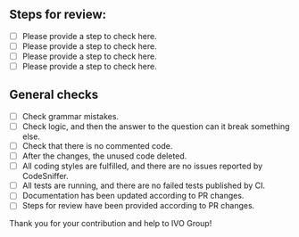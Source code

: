 ## Steps for review:

- [ ] Please provide a step to check here.
- [ ] Please provide a step to check here.
- [ ] Please provide a step to check here.
- [ ] Please provide a step to check here.

## General checks
- [ ] Check grammar mistakes.
- [ ] Check logic, and then the answer to the question can it break something else.
- [ ] Check that there is no commented code.
- [ ] After the changes, the unused code deleted.
- [ ] All coding styles are fulfilled, and there are no issues reported by CodeSniffer.
- [ ] All tests are running, and there are no failed tests published by CI.
- [ ] Documentation has been updated according to PR changes.
- [ ] Steps for review have been provided according to PR changes.

Thank you for your сontribution and help to IVO Group!
